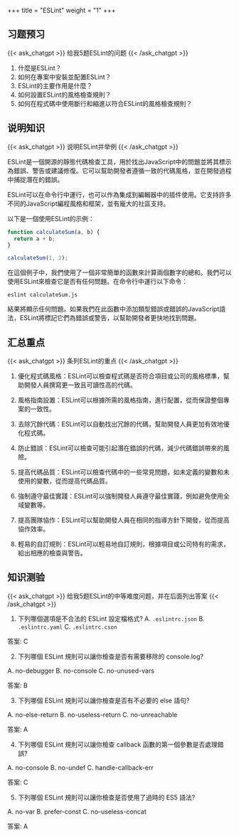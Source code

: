 +++
title = "ESLint"
weight = "1"
+++
## 习题预习
{{< ask_chatgpt >}}
给我5题ESLint的问题
{{< /ask_chatgpt >}}



1. 什麼是ESLint？
2. 如何在專案中安裝並配置ESLint？
3. ESLint的主要作用是什麼？
4. 如何設置ESLint的風格檢查規則？
5. 如何在程式碼中使用斷行和縮進以符合ESLint的風格檢查規則？   

## 说明知识
{{< ask_chatgpt >}}
说明ESLint并举例
{{< /ask_chatgpt >}}



ESLint是一個開源的靜態代碼檢查工具，用於找出JavaScript中的問題並將其標示為錯誤、警告或建議修復。它可以幫助開發者遵循一致的代碼風格，並在開發過程中捕捉潛在的錯誤。

ESLint可以在命令行中運行，也可以作為集成到編輯器中的插件使用。它支持許多不同的JavaScript編程風格和框架，並有龐大的社區支持。

以下是一個使用ESLint的示例：

```javascript
function calculateSum(a, b) {
  return a + b;
}

calculateSum(1, 2);
```

在這個例子中，我們使用了一個非常簡單的函數來計算兩個數字的總和。我們可以使用ESLint來檢查它是否有任何問題。在命令行中運行以下命令：

```
eslint calculateSum.js
```

結果將顯示任何問題。如果我們在此函數中添加類型錯誤或錯誤的JavaScript語法，ESLint將標記它們為錯誤或警告，以幫助開發者更快地找到問題。   

## 汇总重点
{{< ask_chatgpt >}}
条列ESLint的重点
{{< /ask_chatgpt >}}



1. 優化程式碼風格：ESLint可以檢查程式碼是否符合項目或公司的風格標準，幫助開發人員撰寫更一致且可讀性高的代碼。

2. 風格指南設置：ESLint可以根據所需的風格指南，進行配置，從而保證整個專案的一致性。

3. 去除冗餘代碼：ESLint可以自動找出冗餘的代碼，幫助開發人員更加有效地優化程式碼。

4. 防止錯誤：ESLint可以檢查可能引起潛在錯誤的代碼，減少代碼錯誤帶來的風險。

5. 提高代碼品質：ESLint可以檢查代碼中的一些常見問題，如未定義的變數和未使用的變數，從而提高代碼品質。

6. 強制遵守最佳實踐：ESLint可以強制開發人員遵守最佳實踐，例如避免使用全域變數等。

7. 提高團隊協作：ESLint可以幫助開發人員在相同的指導方針下開發，從而提高協作效率。

8. 輕易的自訂規則：ESLint可以輕易地自訂規則，根據項目或公司特有的需求，給出相應的檢查與警告。   

## 知识测验
{{< ask_chatgpt >}}
给我5题ESLint的中等难度问题，并在后面列出答案
{{< /ask_chatgpt >}}



1. 下列哪個選項是不合法的 ESLint 設定檔格式?
A. `.eslintrc.json`
B. `.eslintrc.yaml`
C. `.eslintrc.cson`

答案: C

2. 下列哪個 ESLint 規則可以讓你檢查是否有需要移除的 console.log?

A. no-debugger
B. no-console
C. no-unused-vars

答案: B

3. 下列哪個 ESLint 規則可以讓你檢查是否有不必要的 else 語句?

A. no-else-return
B. no-useless-return
C. no-unreachable

答案: A

4. 下列哪個 ESLint 規則可以讓你檢查 callback 函數的第一個參數是否處理錯誤?

A. no-console
B. no-undef
C. handle-callback-err

答案: C

5. 下列哪個 ESLint 規則可以讓你檢查是否使用了過時的 ES5 語法?

A. no-var
B. prefer-const
C. no-useless-concat

答案: A   

